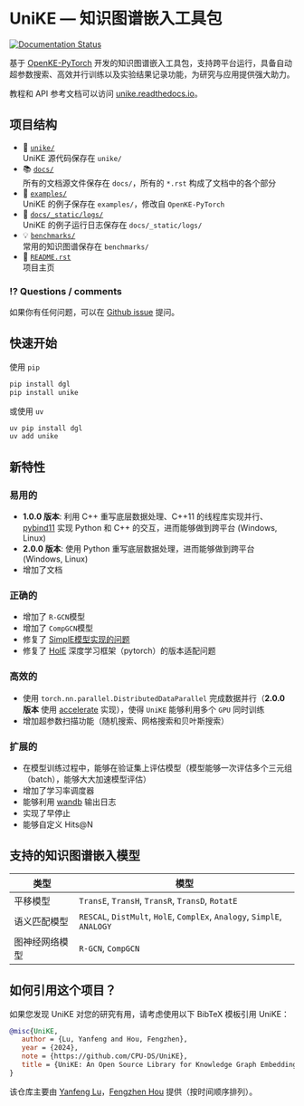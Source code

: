 # UniKE — 知识图谱嵌入工具包

[![Documentation Status](https://readthedocs.org/projects/unike/badge/?version=latest)](https://unike.readthedocs.io/zh_CN/latest/?badge=latest)

基于 [OpenKE-PyTorch](https://github.com/thunlp/OpenKE/tree/OpenKE-PyTorch) 开发的知识图谱嵌入工具包，支持跨平台运行，具备自动超参数搜索、高效并行训练以及实验结果记录功能，为研究与应用提供强大助力。

教程和 API 参考文档可以访问 [unike.readthedocs.io](https://unike.readthedocs.io/zh_CN/latest/)。

## 项目结构

- 📁 [`unike/`](https://github.com/CPU-DS/UniKE/tree/main/unike/)  
  UniKE 源代码保存在 `unike/`
- 📚 [`docs/`](https://github.com/CPU-DS/UniKE/tree/main/docs/)  
  所有的文档源文件保存在 `docs/`，所有的 `*.rst` 构成了文档中的各个部分
- 🌰 [`examples/`](https://github.com/CPU-DS/UniKE/tree/main/examples/)  
  UniKE 的例子保存在 `examples/`，修改自 `OpenKE-PyTorch`
- 📍 [`docs/_static/logs/`](https://github.com/CPU-DS/UniKE/tree/main/docs/_static/logs/)  
  UniKE 的例子运行日志保存在 `docs/_static/logs/`
- 💡 [`benchmarks/`](https://github.com/CPU-DS/UniKE/tree/main/benchmarks/)  
  常用的知识图谱保存在 `benchmarks/`
- 📜 [`README.rst`](https://github.com/CPU-DS/UniKE/tree/main/README.rst)  
  项目主页

### ⁉️ Questions / comments
如果你有任何问题，可以在 [Github issue](https://github.com/CPU-DS/UniKE/issues) 提问。

## 快速开始

使用 `pip`
```bash
pip install dgl
pip install unike
```

或使用 `uv`

```bash
uv pip install dgl
uv add unike
```

## 新特性

### **易用的**

- **1.0.0 版本**: 利用 C++ 重写底层数据处理、C++11 的线程库实现并行、[pybind11](https://github.com/pybind/pybind11) 实现 Python 和 C++ 的交互，进而能够做到跨平台 (Windows, Linux)
- **2.0.0 版本**: 使用 Python 重写底层数据处理，进而能够做到跨平台 (Windows, Linux)
- 增加了文档

### **正确的**

- 增加了 `R-GCN`模型
- 增加了 `CompGCN`模型
- 修复了 [SimplE模型实现的问题](https://github.com/thunlp/OpenKE/issues/151)
- 修复了 [HolE](#details_hole) 深度学习框架（pytorch）的版本适配问题

### **高效的**

- 使用 `torch.nn.parallel.DistributedDataParallel` 完成数据并行（**2.0.0 版本** 使用 [accelerate](https://github.com/huggingface/accelerate) 实现），使得 `UniKE` 能够利用多个 `GPU` 同时训练
- 增加超参数扫描功能（随机搜索、网格搜索和贝叶斯搜索）

### **扩展的**

- 在模型训练过程中，能够在验证集上评估模型（模型能够一次评估多个三元组（batch），能够大大加速模型评估）
- 增加了学习率调度器
- 能够利用 [wandb](https://wandb.ai/) 输出日志
- 实现了早停止
- 能够自定义 Hits@N

## 支持的知识图谱嵌入模型

| 类型 | 模型 |
| --- | --- |
| 平移模型 | `TransE`, `TransH`, `TransR`, `TransD`, `RotatE` |
| 语义匹配模型 | `RESCAL`, `DistMult`, `HolE`, `ComplEx`, `Analogy`, `SimplE`, `ANALOGY` |
| 图神经网络模型 | `R-GCN`, `CompGCN` |

## 如何引用这个项目？

如果您发现 UniKE 对您的研究有用，请考虑使用以下 BibTeX 模板引用 UniKE：

```bibtex
@misc{UniKE,
   author = {Lu, Yanfeng and Hou, Fengzhen},
   year = {2024},
   note = {https://github.com/CPU-DS/UniKE},
   title = {UniKE: An Open Source Library for Knowledge Graph Embeddings}
}
```

该仓库主要由 [Yanfeng Lu](https://github.com/LuYF-Lemon-love)，[Fengzhen Hou](https://github.com/houfz-cpu) 提供（按时间顺序排列）。